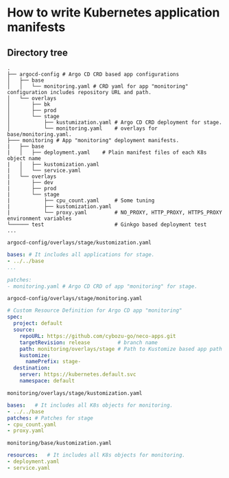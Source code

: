 How to write Kubernetes application manifests
=============================================

Directory tree
--------------

```console
.
├── argocd-config # Argo CD CRD based app configurations
│   ├── base
│   │   └── monitoring.yaml # CRD yaml for app "monitoring" configuration includes repository URL and path.
│   └── overlays
│       ├── bk
│       ├── prod
│       └── stage
│           ├── kustumization.yaml # Argo CD CRD deployment for stage.
│           └── monitoring.yaml    # overlays for base/monitoring.yaml.
├─── monitoring # App "monitoring" deployment manifests.
|   ├── base
|   │   ├── deployment.yaml    # Plain manifest files of each K8s object name
|   │   ├── kustomization.yaml
|   │   └── service.yaml
|   └── overlays
|       ├── dev
|       ├── prod
|       └── stage
|           ├── cpu_count.yaml     # Some tuning
|           ├── kustomization.yaml
|           └── proxy.yaml         # NO_PROXY, HTTP_PROXY, HTTPS_PROXY environment variables
└────── test                       # Ginkgo based deployment test
...
```

`argocd-config/overlays/stage/kustomization.yaml`

```yaml
bases: # It includes all applications for stage.
- ../../base
...

patches:
- monitoring.yaml # Argo CD CRD of app "monitoring" for stage.
```

`argocd-config/overlays/stage/monitoring.yaml`

```yaml
# Custom Resource Definition for Argo CD app "monitoring"
spec:
  project: default
  source:
    repoURL: https://github.com/cybozu-go/neco-apps.git
    targetRevision: release         # branch name
    path: monitoring/overlays/stage # Path to Kustomize based app path
    kustomize:
      namePrefix: stage-
  destination:
    server: https://kubernetes.default.svc
    namespace: default
```

`monitoring/overlays/stage/kustomization.yaml`

```yaml
bases:   # It includes all K8s objects for monitoring.
- ../../base
patches: # Patches for stage
- cpu_count.yaml
- proxy.yaml
```

`monitoring/base/kustomization.yaml`

```yaml
resources:   # It includes all K8s objects for monitoring.
- deployment.yaml
- service.yaml
```
